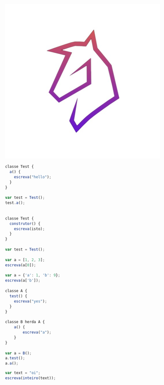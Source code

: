 <p align="center">
    <img src="src/egua.jpeg" alt="Logo">
</p>

```js
classe Test {
  a() {
    escreva("hello");
  }
}

var test = Test();
test.a();


classe Test {
  construtor() {
    escreva(isto);
  }
}

var test = Test();

var a = [1, 2, 3];
escreva(a[0]);

var a = {'a': 1, 'b': 9};
escreva(a['b']);

classe A {
  test() {
    escreva("yes");
  }
}

classe B herda A {
    a() {
        escreva("a");
    }
}

var a = B();
a.test();
a.a();
```

```js
var text = "oi";
escreva(inteiro(text));
```